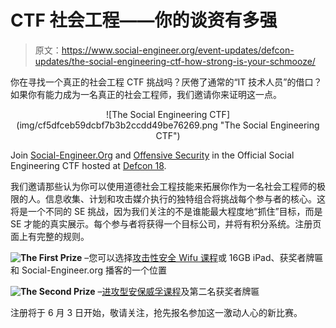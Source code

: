 # CTF 社会工程——你的谈资有多强

> 原文：<https://www.social-engineer.org/event-updates/defcon-updates/the-social-engineering-ctf-how-strong-is-your-schmooze/>

你在寻找一个真正的社会工程 CTF 挑战吗？厌倦了通常的“IT 技术人员”的借口？如果你有能力成为一名真正的社会工程师，我们邀请你来证明这一点。

<center> ![The Social Engineering CTF](img/cf5dfceb59dcbf7b3b2ccdd49be76269.png "The Social Engineering CTF")</center>

Join [Social-Engineer.Org](../../ "Social Engineering ") and [Offensive Security](https://www.offensive-security.com/ "Information Security Training") in the Official Social Engineering CTF hosted at [Defcon 18](https://www.defcon.org/ "Defcon 18").

我们邀请那些认为你可以使用道德社会工程技能来拓展你作为一名社会工程师的极限的人。信息收集、计划和攻击媒介执行的独特组合将挑战每个参与者的核心。这将是一个不同的 SE 挑战，因为我们关注的不是谁能最大程度地“抓住”目标，而是 SE 才能的真实展示。每个参与者将获得一个目标公司，并将有积分系统。注册页面上有完整的规则。

 **![The First Prize](img/d5bc2a4eeb3aa70d254bbf4a267eb10e.png)** –您可以选择[攻击性安全 Wifu 课程](https://www.offensive-security.com/online-information-security-training/backtrack-wifu/ "Wifu Online")或 16GB iPad、获奖者牌匾和 Social-Engineer.org 播客的一个位置

 **![The Second Prize](img/167897272781e687abe96f0ea7c958b7.png)** –[进攻型安保威孚课程](https://www.offensive-security.com/online-information-security-training/backtrack-wifu/ "Wifu Online")及第二名获奖者牌匾

注册将于 6 月 3 日开始，敬请关注，抢先报名参加这一激动人心的新比赛。